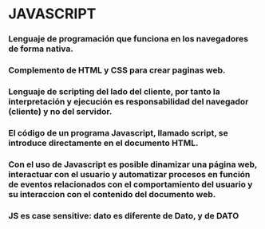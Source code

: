 # JAVASCRIPT

### Lenguaje de programación que funciona en los navegadores de forma nativa.

### Complemento de HTML y CSS para crear paginas web.

### Lenguaje de scripting del lado del cliente, por tanto la interpretación y ejecución es responsabilidad del navegador (cliente) y no del servidor.

### El código de un programa Javascript, llamado script, se introduce directamente en el documento HTML.

### Con el uso de Javascript es posible dinamizar una página web, interactuar con el usuario y automatizar procesos en función de eventos relacionados con el comportamiento del usuario y su interaccion con el contenido del documento web.

### JS es case sensitive: dato es diferente de Dato, y de DATO